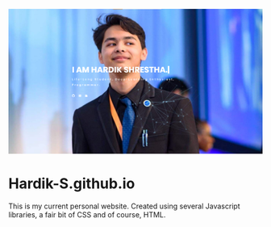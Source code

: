![Website Preview](https://github.com/Hardik-S/Hardik-S.github.io/blob/master/images/website-preview.png)
# Hardik-S.github.io

This is my current personal website. Created using several Javascript libraries, a fair bit of CSS and of course, HTML.
